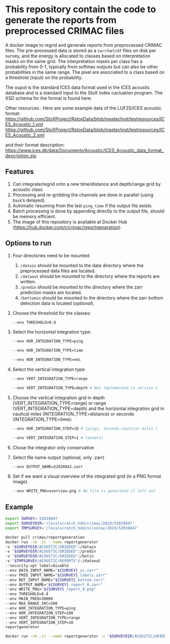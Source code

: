 # This repository contain the code to generate the reports from preprocessed CRIMAC files

A docker image to regrid and generate reports from preprocessed CRIMAC files. The pre-processed data is stored as a  `zarr`/`netcdf` files on disk per survey,
and the energy is allocated to classes based on interpretation masks on the same grid. The interpretation masks per class has a probability 
from 0-1, typically from softmax outputs but can also be other probabilities in the same range. The pixel are associated to a class based on a threshold (input) 
on the probability.

The ouput is the standard ICES data format used in the ICES acoustic database and is a standard input to the StoX index cacluation program. The XSD schema for 
the format is found here:

Other resources :
Here are some example data of the LUF25/ICES acoustic format:
https://github.com/StoXProject/RstoxData/blob/master/inst/testresources/ICES_Acoustic_1.xml
https://github.com/StoXProject/RstoxData/blob/master/inst/testresources/ICES_Acoustic_2.xml

and their format description:
https://www.ices.dk/data/Documents/Acoustic/ICES_Acoustic_data_format_description.zip

## Features

1. Can integrate/regrid onto a new time/distance and depth/range grid by acoustic class
2. Processing and re-gridding the channels are done in parallel (using `Dask`’s delayed).
3. Automatic resuming from the last `ping_time` if the output file exists.
4. Batch processing is done by appending directly to the output file, should be memory efficient.
5. The image of this repository is available at Docker Hub (https://hub.docker.com/r/crimac/reportgeneration).

## Options to run

1. Four directories need to be mounted:

    1. `/datain` should be mounted to the data directory where the preprocessed data files are located.
    2. `/dataout` should be mounted to the directory where the reports are written.
    3. `/predin` should be mounted to the directory where the zarr prediction masks are located.
    4. `/bottomin` should be mounted to the directory where the zarr bottom detection data is located (_optional_).

2. Choose the threshold for the classes: 

    ```bash
    --env THRESHOLD=0.8
    ```

4. Select the horizontal integration type:

    ```bash
    --env HOR_INTEGRATION_TYPE=ping

    --env HOR_INTEGRATION_TYPE=time
    
    --env HOR_INTEGRATION_TYPE=nmi

    ```

5. Select the vertical integration type:

    ```bash
    --env VERT_INTEGRATION_TYPE=range

    --env VERT_INTEGRATION_TYPE=depth # Not implemented in version 1

    ```

6. Choose the vertical integration grid in depth (VERT_INTEGRATION_TYPE=range) or range (VERT_INTEGRATION_TYPE=depth) and the 
horizontal integration grid in nautical miles (INTEGRATION_TYPE=distance) or seconds (INTEGRATION_TYPE=time): 

    ```bash
    --env HOR_INTEGRATION_STEP=10 # (pings, seconds,nautical miles )
    
    --env VERT_INTEGRATION_STEP=1 # (meters)

    ```
7. Chose the integrator
    only conservative

8. Select file name output (optional, only .zarr)

    ```bash
    --env OUTPUT_NAME=S2020842.zarr
    ```

9. Set if we want a visual overview of the integrated grid (in a PNG format image).

    ```bash
    --env WRITE_PNG=overview.png # No file is generated if left out
    ```

## Example

```bash
export SURVEY='S2019847'
export SURVEYDIR='/localscratch_hdd/crimac/2019/S2019847'
export TMPSURVEY='/localscratch_hdd/nilsolav/2019/S2019847'

docker pull crimac/reportgeneration
docker run -rm -it --name reportgenerator
-v "$SURVEYDIR/ACOUSTIC/GRIDDED":/datain
-v "$SURVEYDIR/ACOUSTIC/GRIDDED":/predin
-v "$SURVEYDIR/ACOUSTIC/GRIDDED":/botin
-v "$TMPSURVEY/ACOUSTIC/REPORTS"/:/dataout
--security-opt label=disable
--env DATA_INPUT_NAME="${SURVEY}_sv.zarr"
--env PRED_INPUT_NAME="${SURVEY}_labels.zarr"
--env BOT_INPUT_NAME="${SURVEY}_bottom.zarr"
--env OUTPUT_NAME="${SURVEY}_report_0.zarr"
--env WRITE_PNG="${SURVEY}_report_0.png"
--env THRESHOLD=0.8
--env MAIN_FREQ=38000
--env MAX_RANGE_SRC=500
--env HOR_INTEGRATION_TYPE=ping
--env HOR_INTEGRATION_STEP=100
--env VERT_INTEGRATION_TYPE=range
--env VERT_INTEGRATION_STEP=10
reportgenerator

```

```bash
docker run -rm -it --name reportgenerator -v "$SURVEYDIR/ACOUSTIC/GRIDDED":/datain -v "$SURVEYDIR/ACOUSTIC/GRIDDED":/predin -v "$TMPSURVEY/ACOUSTIC/REPORTS"/:/dataout --security-opt label=disable --env DATA_INPUT_NAME="${SURVEY}_sv.zarr" --env PRED_INPUT_NAME="${SURVEY}_labels.zarr" --env OUTPUT_NAME="${SURVEY}_report_0.zarr" --env WRITE_PNG="${SURVEY}_report_0.png" --env THRESHOLD=0.8 --env MAIN_FREQ=38000 --env MAX_RANGE_SRC=500 --env HOR_INTEGRATION_TYPE=ping --env HOR_INTEGRATION_STEP=100 --env VERT_INTEGRATION_TYPE=range --env VERT_INTEGRATION_STEP=10 reportgenerator
```
